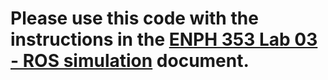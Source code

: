 # Please use this code with the instructions in the [ENPH 353 Lab 03 - ROS simulation](https://projectlab.engphys.ubc.ca/enph-353/) document.
